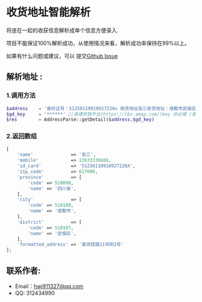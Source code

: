 # 收货地址智能解析

将连在一起的收获信息解析成单个信息方便录入.

项目不能保证100%解析成功，从使用情况来看，解析成功率保持在99%以上。

如果有什么问题或建议，可以
提交[Github Issue](https://github.com/hwj911327/address-parse/issues)

## 解析地址 :

### 1.调用方法
```php
$address    = '身份证号：51250119910927226x 收货地址张三收货地址：成都市武侯区美领馆路11号附2号 617000  136-3333-6666 ';
$gd_key     = '******' //高德开放平台(https://lbs.amap.com/)key 非必填 (使用后可提高识别精度)
$res        = AddressParse::getDetail($address,$gd_key)
```

### 2.返回数组
```php
[
    'name'              => '张三',
    'mobile'            => 13633336666,
    'id_card'           => '51250119910927226X',
    'zip_code'          => 617000,
    'province'          => [
        'code' => 510000,
        'name' => '四川省',
    ],
    'city'              => [
        'code' => 510100,
        'name' => '成都市',
    ],
    'district'          => [
        'code' => 510107,
        'name' => '武侯区',
    ],
    'formatted_address' => '美领馆路11号附2号'
];
```

## 联系作者:
* Email：hwj911327@qq.com
* QQ: 312434990
